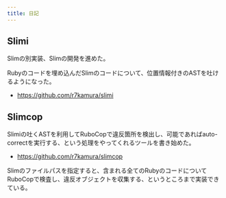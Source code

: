 ```yaml
---
title: 日記
---
```


## Slimi

Slimの別実装、Slimの開発を進めた。

Rubyのコードを埋め込んだSlimのコードについて、位置情報付きのASTを吐けるようになった。

- <https://github.com/r7kamura/slimi>

## Slimcop

Slimiの吐くASTを利用してRuboCopで違反箇所を検出し、可能であればauto-correctを実行する、という処理をやってくれるツールを書き始めた。

- <https://github.com/r7kamura/slimcop>

Slimのファイルパスを指定すると、含まれる全てのRubyのコードについてRuboCopで検査し、違反オブジェクトを収集する、というところまで実装できている。
